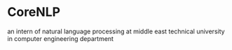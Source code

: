 # CoreNLP
an intern of natural language processing at middle east technical university in computer engineering department
